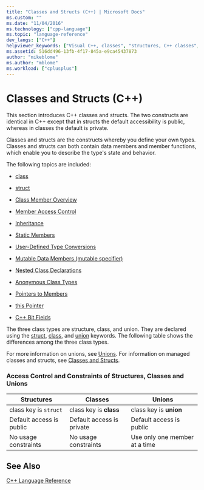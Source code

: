 ```yaml
---
title: "Classes and Structs (C++) | Microsoft Docs"
ms.custom: ""
ms.date: "11/04/2016"
ms.technology: ["cpp-language"]
ms.topic: "language-reference"
dev_langs: ["C++"]
helpviewer_keywords: ["Visual C++, classes", "structures, C++ classes", "user-defined types", "classes [C++]", "user-defined types, C++ classes"]
ms.assetid: 516dd496-13fb-4f17-845a-e9ca45437873
author: "mikeblome"
ms.author: "mblome"
ms.workload: ["cplusplus"]
---
```

# Classes and Structs (C++)
This section introduces C++ classes and structs. The two constructs are identical in C++ except that in structs the default accessibility is public, whereas in classes the default is private.  
  
 Classes and structs are the constructs whereby you define your own types. Classes and structs can both contain data members and member functions, which enable you to describe the type's state and behavior.  
  
 The following topics are included:  
  
-   [class](../cpp/class-cpp.md)  
  
-   [struct](../cpp/struct-cpp.md)  
  
-   [Class Member Overview](../cpp/class-member-overview.md)  
  
-   [Member Access Control](../cpp/member-access-control-cpp.md)  
  
-   [Inheritance](../cpp/inheritance-cpp.md)  
  
-   [Static Members](../cpp/static-members-cpp.md)  
  
-   [User-Defined Type Conversions](../cpp/user-defined-type-conversions-cpp.md)  
  
-   [Mutable Data Members (mutable specifier)](../cpp/mutable-data-members-cpp.md)  
  
-   [Nested Class Declarations](../cpp/nested-class-declarations.md)  
  
-   [Anonymous Class Types](../cpp/anonymous-class-types.md)  
  
-   [Pointers to Members](../cpp/pointers-to-members.md)  
  
-   [this Pointer](../cpp/this-pointer.md)  
  
-   [C++ Bit Fields](../cpp/cpp-bit-fields.md)  
  
 The three class types are structure, class, and union. They are declared using the [struct](../cpp/struct-cpp.md), [class](../cpp/class-cpp.md), and [union](../cpp/unions.md) keywords. The following table shows the differences among the three class types.  
  
 For more information on unions, see [Unions](../cpp/unions.md). For information on managed classes and structs, see [Classes and Structs](../windows/classes-and-structs-cpp-component-extensions.md).  
  
### Access Control and Constraints of Structures, Classes and Unions  
  
|Structures|Classes|Unions|  
|----------------|-------------|------------|  
|class key is `struct`|class key is **class**|class key is **union**|  
|Default access is public|Default access is private|Default access is public|  
|No usage constraints|No usage constraints|Use only one member at a time|  
  
## See Also  
 [C++ Language Reference](../cpp/cpp-language-reference.md)